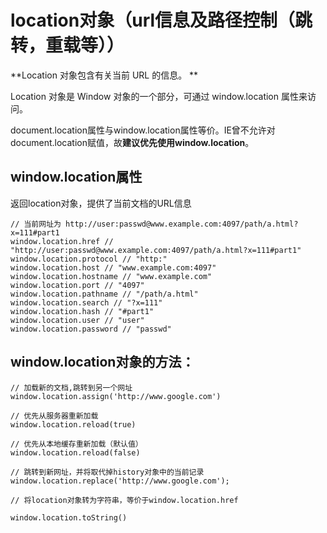 # location对象（url信息及路径控制（跳转，重载等））

**Location 对象包含有关当前 URL 的信息。
**

Location 对象是 Window 对象的一个部分，可通过 window.location 属性来访问。

document.location属性与window.location属性等价。IE曾不允许对document.location赋值，故**建议优先使用window.location**。

## window.location属性
返回location对象，提供了当前文档的URL信息

```
// 当前网址为 http://user:passwd@www.example.com:4097/path/a.html?x=111#part1
window.location.href // "http://user:passwd@www.example.com:4097/path/a.html?x=111#part1"
window.location.protocol // "http:"
window.location.host // "www.example.com:4097"
window.location.hostname // "www.example.com"
window.location.port // "4097"
window.location.pathname // "/path/a.html"
window.location.search // "?x=111"
window.location.hash // "#part1"
window.location.user // "user"
window.location.password // "passwd"
```

## window.location对象的方法：

```
// 加载新的文档,跳转到另一个网址
window.location.assign('http://www.google.com')

// 优先从服务器重新加载
window.location.reload(true)

// 优先从本地缓存重新加载（默认值）
window.location.reload(false)

// 跳转到新网址，并将取代掉history对象中的当前记录
window.location.replace('http://www.google.com');

// 将location对象转为字符串，等价于window.location.href

window.location.toString()

```





